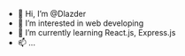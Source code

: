 - 👋 Hi, I’m @Dlazder
- 👀 I’m interested in web developing
- 🌱 I’m currently learning React.js, Express.js
- 📫 ...
